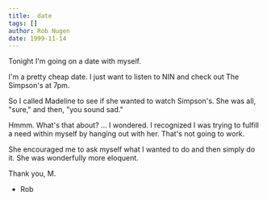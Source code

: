 ```yaml
---
title:  date
tags: []
author: Rob Nugen
date: 1999-11-14
---
```


Tonight I'm going on a date with myself.

I'm a pretty cheap date. I just want to listen to NIN and check out
The Simpson's at 7pm.

So I called Madeline to see if she wanted to watch Simpson's.  She was
all, "sure," and then, "you sound sad."

Hmmm.  What's that about? ... I wondered.  I recognized I was trying
to fulfill a need within myself by hanging out with her.  That's not
going to work.

She encouraged me to ask myself what I wanted to do and then simply do
it.  She was wonderfully more eloquent.

Thank you, M.

- Rob

